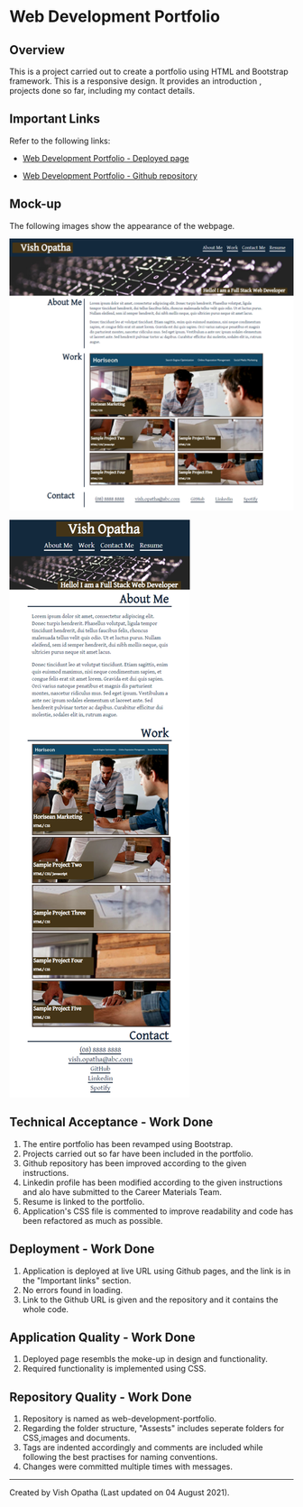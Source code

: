 # Web Development Portfolio

## Overview
This is a project carried out to create a portfolio using HTML and Bootstrap framework. This is a responsive design. It provides an introduction , projects done so far, including my contact details. 

## Important Links
Refer to the following links:
* [Web Development Portfolio - Deployed page](https://vish-opatha.github.io/web-development-portfolio/)

* [Web Development Portfolio - Github repository](https://github.com/vish-opatha/web-development-portfolio/)

## Mock-up
The following images show the appearance of the webpage.

![Desktop View](./assets/images/mockup-desktop.png)

![Responsive View](./assets/images/mockup-small.png)

## Technical Acceptance - Work Done
1. The entire portfolio has been revamped using Bootstrap.
2. Projects carried out so far have been included in the portfolio.
3. Github repository has been improved according to the given instructions.
4. Linkedin profile has been modified according to the given instructions and alo have submitted to the Career Materials Team.
5. Resume is linked to the portfolio.
7. Application's CSS file is commented to improve readability and code has been refactored as much as possible.

## Deployment - Work Done
1. Application is deployed at live URL using Github pages, and the link is in the "Important links" section.
2. No errors found in loading.
3. Link to the Github URL is given and the repository and it contains the whole code.

## Application Quality - Work Done
1. Deployed page resembls the moke-up in design and functionality.
2. Required functionality is implemented using CSS.

## Repository Quality - Work Done
1. Repository is named as web-development-portfolio.
2. Regarding the folder structure, "Assests" includes seperate folders for CSS,images and documents.
3. Tags are indented accordingly and comments are included while following the best practises for naming conventions.
5. Changes were committed multiple times with messages.

---
Created by Vish Opatha (Last updated on 04 August 2021).








